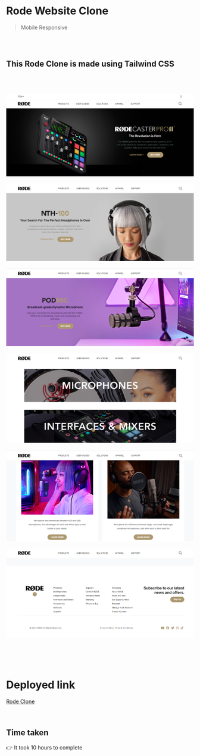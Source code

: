 # Rode Website Clone

> Mobile Responsive

<br>
<br>

## This Rode Clone is made using Tailwind CSS

<br>
<br>
<br>

<img src="https://github.com/Pritika17/Rode_Clone_Tailwind_CSS/blob/main/r1.png" />
<br>
<br>
<img src="https://github.com/Pritika17/Rode_Clone_Tailwind_CSS/blob/main/r2.png" />
<br>
<br>
<img src="https://github.com/Pritika17/Rode_Clone_Tailwind_CSS/blob/main/r3.png" />
<br>
<br>
<img src="https://github.com/Pritika17/Rode_Clone_Tailwind_CSS/blob/main/r4.png" />
<br>
<br>
<img src="https://github.com/Pritika17/Rode_Clone_Tailwind_CSS/blob/main/r5.png" />
<br>
<br>
<img src="https://github.com/Pritika17/Rode_Clone_Tailwind_CSS/blob/main/r6.png" />
<br>
<br>

<br>
<br>
<br>

# Deployed link

[Rode Clone](https://rode-clone-2.netlify.app/ "project link")
<br>
<br>
<br>

## Time taken 
👉 It took 10 hours to complete

